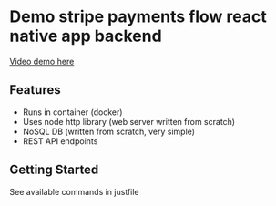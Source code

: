 # Demo stripe payments flow react native app backend

[Video demo here](https://youtu.be/rdka42Xe15k)

## Features

- Runs in container (docker)
- Uses node http library (web server written from scratch)
- NoSQL DB (written from scratch, very simple)
- REST API endpoints

## Getting Started

See available commands in justfile
